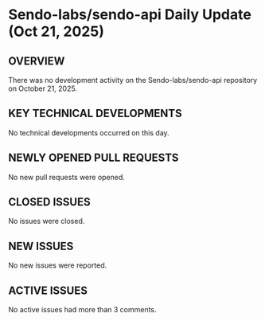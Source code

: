 # Sendo-labs/sendo-api Daily Update (Oct 21, 2025)
## OVERVIEW 
There was no development activity on the Sendo-labs/sendo-api repository on October 21, 2025.

## KEY TECHNICAL DEVELOPMENTS
No technical developments occurred on this day.

## NEWLY OPENED PULL REQUESTS
No new pull requests were opened.

## CLOSED ISSUES
No issues were closed.

## NEW ISSUES
No new issues were reported.

## ACTIVE ISSUES
No active issues had more than 3 comments.